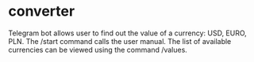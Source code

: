 # converter
Telegram bot allows user to find out the value of a currency: USD, EURO, PLN. The /start command calls the user manual. The list of available currencies can be viewed using the command /values.
